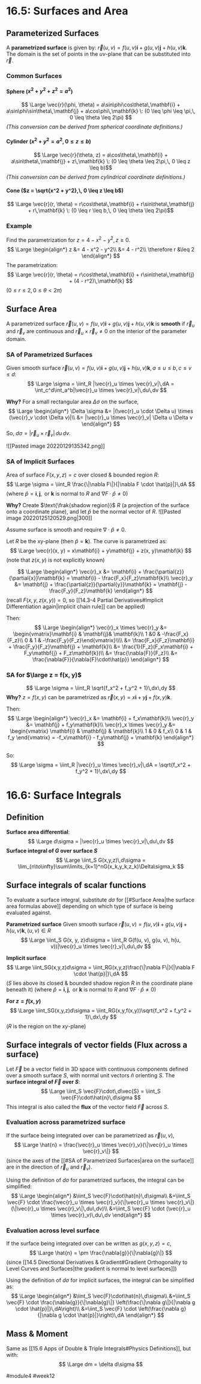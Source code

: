 # 16.5: Surfaces and Area
## Parameterized Surfaces
A **parametrized surface** is given by: $\vec{r}(u, v) = f(u, v)\mathbf{i} + g(u,v)\mathbf{j} + h(u,v)\mathbf{k}$.
The domain is the set of points in the $uv$-plane that can be substituted into $\vec{r}$.

### Common Surfaces

#### Sphere ($x^2 + y^2 + z^2 = a^2$)
$$
\Large
\vec{r}(\phi, \theta) = a\sin\phi\cos\theta\,\mathbf{i} + a\sin\phi\sin\theta\,\mathbf{j} + a\cos\phi\,\mathbf{k} \: (0 \leq \phi \leq \pi,\, 0 \leq \theta \leq 2\pi)
$$
*(This conversion can be derived from spherical coordinate definitions.)*

#### Cylinder ($x^2 + y^2 = a^2,\, 0 \leq z \leq b$)
$$
\Large
\vec{r}(\theta, z) = a\cos\theta\,\mathbf{i} + a\sin\theta\,\mathbf{j} + z\,\mathbf{k} \: (0 \leq \theta \leq 2\pi,\, 0 \leq z \leq b)$$
 *(This conversion can be derived from cylindrical coordinate definitions.)*
 
#### Cone ($z = \sqrt{x^2 + y^2},\, 0 \leq z \leq b$)
$$
\Large
\vec{r}(r, \theta) = r\cos\theta\,\mathbf{i} + r\sin\theta\,\mathbf{j} + r\,\mathbf{k} \: (0 \leq r \leq b,\, 0 \leq \theta \leq 2\pi)$$

### Example
Find the parametrization for $z = 4 - x^2 - y^2,\, z \geq 0$.
$$
\Large
\begin{align*}
z &= 4 - x^2 - y^2\\
&= 4 - r^2\\
\therefore r &\leq 2
\end{align*}
$$
The parametrization:
$$
\Large
\vec{r}(r, \theta) = r\cos\theta\,\mathbf{i} + r\sin\theta\,\mathbf{j} + (4 - r^2)\,\mathbf{k}
$$
$(0 \leq r \leq 2, 0 \leq \theta < 2\pi)$

## Surface Area
A parametrized surface $\vec{r}(u, v) = f(u, v)\mathbf{i} + g(u, v)\mathbf{j} + h(u,v)\mathbf{k}$ is **smooth** if $\vec{r}_u$ and $\vec{r}_v$ are continuous and $\vec{r}_u \times \vec{r}_v \neq 0$ on the interior of the parameter domain.

### SA of Parametrized Surfaces
Given smooth surface $\vec{r}(u, v) = f(u, v)\mathbf{i} + g(u, v)\mathbf{j} + h(u,v)\mathbf{k}, a \leq u \leq b, c \leq v \leq d$:
$$
\Large
\sigma = \iint_R |\vec{r}_u \times \vec{r}_v|\,dA = \int_c^d\int_a^b|\vec{r}_u \times \vec{r}_v|\,du\,dv
$$

**Why?**
For a small rectangular area $\Delta \sigma$ on the surface,
$$
\Large
\begin{align*}
\Delta \sigma &= |(\vec{r}_u \cdot \Delta u) \times (\vec{r}_v \cdot \Delta v)|\\
&= |\vec{r}_u \times \vec{r}_v| \Delta u \Delta v
\end{align*}
$$
So, $d\sigma = |\vec{r}_u \times \vec{r}_v|\,du\,dv$.

![[Pasted image 20220129135342.png]]
### SA of Implicit Surfaces
Area of surface $F(x, y, z) = c$ over closed & bounded region $R$:
$$
\Large
\sigma = \iint_R \frac{\|\nabla F\|}{|\nabla F \cdot \hat{p}|}\,dA
$$
(where $\hat{p} = \mathbf{i}, \mathbf{j}, \text{ or } \mathbf{k}$ is normal to $R$ and $\nabla F \cdot \hat{p} \neq 0$)

**Why?**
Create $\text{\frak{shadow region}}$ $R$ (a projection of the surface onto a coordinate plane), and let $\hat{p}$ be the normal vector of $R$.
![[Pasted image 20220125120529.png|300]]

Assume surface is smooth and require $\nabla \cdot \hat{p} \neq 0$.

Let $R$ be the xy-plane (then $\hat{p} = \mathbf{k}$). The curve is parametrized as:
$$
\Large
\vec{r}(x, y) = x\mathbf{i} + y\mathbf{j} + z(x, y)\mathbf{k}
$$
(note that $z(x, y)$ is not explicitly known)

$$
\Large
\begin{align*}
\vec{r}_x &= \mathbf{i} + \frac{\partial{z}}{\partial{x}}\mathbf{k} = \mathbf{i} - \frac{F_x}{F_z}\mathbf{k}\\
\vec{r}_y &= \mathbf{j} + \frac{\partial{z}}{\partial{y}}\mathbf{k} = \mathbf{j} - \frac{F_y}{F_z}\mathbf{k}
\end{align*}
$$
(recall $F(x, y, z(x, y)) = 0$, so [[14.3-4 Partial Derivatives#Implicit Differentiation again|implicit chain rule]] can be applied)

Then:
$$
\Large
\begin{align*}
\vec{r}_x \times \vec{r}_y &= \begin{vmatrix}\mathbf{i} & \mathbf{j}& \mathbf{k}\\
1 &0 & -\frac{F_x}{F_z}\\
0 & 1 & -\frac{F_y}{F_z}\end{vmatrix}\\\\
&= \frac{F_x}{F_z}\mathbf{i} + \frac{F_y}{F_z}\mathbf{j} + \mathbf{k}\\
&= \frac{1}{F_z}(F_x\mathbf{i} + F_y\mathbf{j} + F_z\mathbf{k})\\
&= \frac{\nabla{F}}{F_z}\\
&= \frac{\nabla{F}}{\nabla{F}\cdot\hat{p}}
\end{align*}
$$

### SA for $\large z = f(x, y)$
$$
\Large
\sigma = \iint_R \sqrt{f_x^2 + f_y^2 + 1}\,dx\,dy
$$
**Why?**
$z = f(x, y)$ can be parametrized as $\vec{r}(x, y) = x\mathbf{i} + y\mathbf{j} + f(x,y)\mathbf{k}$.

Then:
$$
\Large
\begin{align*}
\vec{r}_x &= \mathbf{i} + f_x\mathbf{k}\\
\vec{r}_y &= \mathbf{j} + f_y\mathbf{k}\\
\vec{r}_x \times \vec{r}_y &= \begin{vmatrix}
\mathbf{i} & \mathbf{j} & \mathbf{k}\\
1 & 0 & f_x\\
0 & 1 & f_y
\end{vmatrix} = -f_x\mathbf{i} - f_y\mathbf{j} + \mathbf{k}
\end{align*}
$$

So:
$$
\Large
\sigma = \iint_R |\vec{r}_u \times \vec{r}_v|\,dA = \sqrt{f_x^2 + f_y^2 + 1}\,dx\,dy
$$

# 16.6: Surface Integrals
## Definition
**Surface area differential**:
$$
\Large
d\sigma = |\vec{r}_u \times \vec{r}_v|\,du\,dv
$$
**Surface integral of $G$ over surface $S$**
$$
\Large
\iint_S G(x,y,z)\,d\sigma = \lim_{n\to\infty}\sum\limits_{k=1}^nG(x_k,y_k,z_k)\Delta\sigma_k
$$
## Surface integrals of scalar functions
To evaluate a surface integral, substitute $d\sigma$ for [[#Surface Area|the surface area formulas above]] depending on which type of surface is being evaluated against.

**Parametrized surface**
Given smooth surface $\vec{r}(u, v) = f(u, v)\mathbf{i} + g(u, v)\mathbf{j} + h(u,v)\mathbf{k}, (u, v) \in R$
$$
\Large
\iint_S G(x, y, z)d\sigma = \iint_R G(f(u, v), g(u, v), h(u, v))|\vec{r}_u \times \vec{r}_v|\,du\,dv
$$

**Implicit surface**
$$
\Large
\iint_SG(x,y,z)d\sigma = \iint_RG(x,y,z)\frac{\|\nabla F\|}{|\nabla F \cdot \hat{p}|}\,dA
$$
($S$ lies above its closed & bounded shadow region $R$ in the coordinate plane beneath it)
(where $\hat{p} = \mathbf{i}, \mathbf{j}, \text{ or } \mathbf{k}$ is normal to $R$ and $\nabla F \cdot \hat{p} \neq 0$)

**For $z = f(x, y)$**
$$
\Large
\iint_SG(x,y,z)d\sigma = \iint_RG(x,y,f(x,y))\sqrt{f_x^2 + f_y^2 + 1}\,dx\,dy
$$
($R$ is the region on the $xy$-plane)

## Surface integrals of vector fields (Flux across a surface)
Let $\vec{F}$ be a vector field in 3D space with continuous components defined over a smooth surface $S$, with normal unit vectors $\hat{n}$ orienting $S$.
The **surface integral of $\vec{F}$ over $S$**:
$$
\Large
\iint_S \vec{F}\cdot\,d\vec{S} = \iint_S \vec{F}\cdot\hat{n}\,d\sigma
$$
This integral is also called the **flux** of the vector field $\vec{F}$ across $S$.

### Evaluation across parametrized surface
If the surface being integrated over can be parametrized  as $\vec{r}(u, v)$, 
$$
\Large
\hat{n} = \frac{\vec{r}_u \times \vec{r}_v}{\|\vec{r}_u \times \vec{r}_v\|}
$$
(since the axes of the [[#SA of Parametrized Surfaces|area on the surface]] are in the direction of $\vec{r}_u$ and $\vec{r}_v$).

Using the definition of $d\sigma$ for parametrized surfaces, the integral can be simplified:
$$
\Large
\begin{align*}
&\iint_S \vec{F}\cdot\hat{n}\,d\sigma\\
&=\iint_S \vec{F} \cdot \frac{\vec{r}_u \times \vec{r}_v}{\|\vec{r}_u \times \vec{r}_v\|}(\|\vec{r}_u \times \vec{r}_v\|\,du\,dv)\\
&=\iint_S \vec{F} \cdot (\vec{r}_u \times \vec{r}_v)\,du\,dv
\end{align*}
$$

### Evaluation across level surface
If the surface being integrated over can be written as $g(x, y, z) = c$,
$$
\Large
\hat{n} = \pm \frac{\nabla{g}}{\|\nabla{g}\|}
$$
(since [[14.5 Directional Derivatives & Gradient#Gradient Orthogonality to Level Curves and Surfaces|the gradient is normal to level surfaces]])

Using the definition of $d\sigma$ for implicit surfaces, the integral can be simplified as:
$$
\Large
\begin{align*}
&\iint_S \vec{F}\cdot\hat{n}\,d\sigma\\
&=\iint_S \vec{F} \cdot \frac{\nabla{g}}{\|\nabla{g}\|} \left(\frac{\|\nabla g\|}{|\nabla g \cdot \hat{p}|}\,dA\right)\\
&=\iint_S \vec{F} \cdot \left(\frac{\nabla g}{|\nabla g \cdot \hat{p}|}\right)\,dA
\end{align*}
$$
## Mass & Moment
Same as [[15.6 Apps of Double & Triple Integrals#Physics Definitions]], but with:
$$
\Large
dm = \delta d\sigma
$$

#module4 #week12
